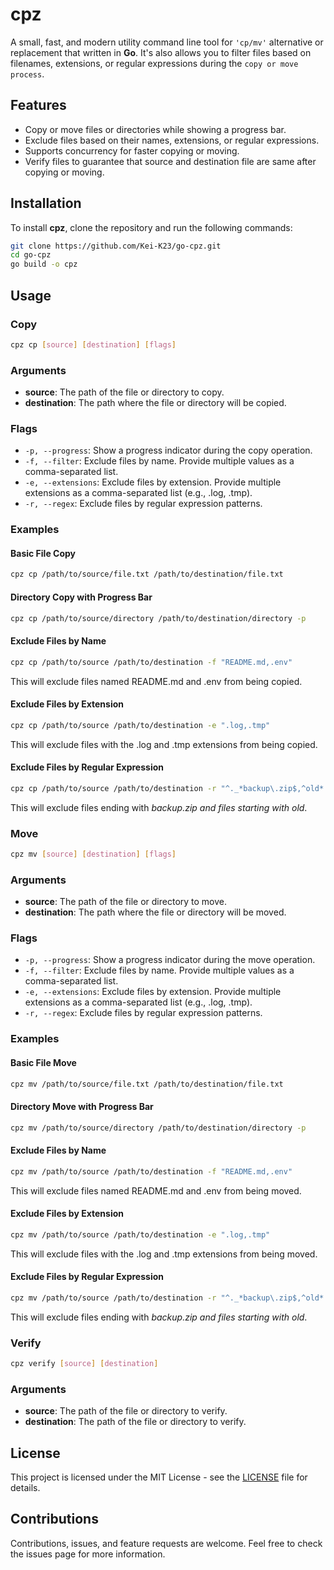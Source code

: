 # cpz

A small, fast, and modern utility command line tool for `'cp/mv'` alternative or replacement that written in **Go**. It's also allows you to filter files based on filenames, extensions, or regular expressions during the `copy or move process`.

## Features

- Copy or move files or directories while showing a progress bar.
- Exclude files based on their names, extensions, or regular expressions.
- Supports concurrency for faster copying or moving.
- Verify files to guarantee that source and destination file are same after copying or moving.

## Installation

To install **cpz**, clone the repository and run the following commands:

```bash
git clone https://github.com/Kei-K23/go-cpz.git
cd go-cpz
go build -o cpz
```

## Usage

### Copy

```bash
cpz cp [source] [destination] [flags]
```

### Arguments

- **source**: The path of the file or directory to copy.
- **destination**: The path where the file or directory will be copied.

### Flags

- `-p, --progress`: Show a progress indicator during the copy operation.
- `-f, --filter`: Exclude files by name. Provide multiple values as a comma-separated list.
- `-e, --extensions`: Exclude files by extension. Provide multiple extensions as a comma-separated list (e.g., .log, .tmp).
- `-r, --regex`: Exclude files by regular expression patterns.

### Examples

#### Basic File Copy

```bash
cpz cp /path/to/source/file.txt /path/to/destination/file.txt
```

#### Directory Copy with Progress Bar

```bash
cpz cp /path/to/source/directory /path/to/destination/directory -p
```

#### Exclude Files by Name

```bash
cpz cp /path/to/source /path/to/destination -f "README.md,.env"
```

This will exclude files named README.md and .env from being copied.

#### Exclude Files by Extension

```bash
cpz cp /path/to/source /path/to/destination -e ".log,.tmp"
```

This will exclude files with the .log and .tmp extensions from being copied.

#### Exclude Files by Regular Expression

```bash
cpz cp /path/to/source /path/to/destination -r "^._*backup\.zip$,^old*._"
```

This will exclude files ending with _backup.zip and files starting with old_.

### Move

```bash
cpz mv [source] [destination] [flags]
```

### Arguments

- **source**: The path of the file or directory to move.
- **destination**: The path where the file or directory will be moved.

### Flags

- `-p, --progress`: Show a progress indicator during the move operation.
- `-f, --filter`: Exclude files by name. Provide multiple values as a comma-separated list.
- `-e, --extensions`: Exclude files by extension. Provide multiple extensions as a comma-separated list (e.g., .log, .tmp).
- `-r, --regex`: Exclude files by regular expression patterns.

### Examples

#### Basic File Move

```bash
cpz mv /path/to/source/file.txt /path/to/destination/file.txt
```

#### Directory Move with Progress Bar

```bash
cpz mv /path/to/source/directory /path/to/destination/directory -p
```

#### Exclude Files by Name

```bash
cpz mv /path/to/source /path/to/destination -f "README.md,.env"
```

This will exclude files named README.md and .env from being moved.

#### Exclude Files by Extension

```bash
cpz mv /path/to/source /path/to/destination -e ".log,.tmp"
```

This will exclude files with the .log and .tmp extensions from being moved.

#### Exclude Files by Regular Expression

```bash
cpz mv /path/to/source /path/to/destination -r "^._*backup\.zip$,^old*._"
```

This will exclude files ending with _backup.zip and files starting with old_.

### Verify

```bash
cpz verify [source] [destination]
```

### Arguments

- **source**: The path of the file or directory to verify.
- **destination**: The path of the file or directory to verify.

## License

This project is licensed under the MIT License - see the [LICENSE](/LICENSE) file for details.

## Contributions

Contributions, issues, and feature requests are welcome. Feel free to check the issues page for more information.
